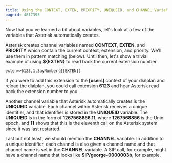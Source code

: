 ```yaml
---
title: Using the CONTEXT, EXTEN, PRIORITY, UNIQUEID, and CHANNEL Variables
pageid: 4817393
---
```


Now that you've learned a bit about variables, let's look at a few of the variables that Asterisk automatically creates.

Asterisk creates channel variables named **CONTEXT**, **EXTEN**, and **PRIORITY** which contain the current context, extension, and priority. We'll use them in pattern matching (below). Until then, let's show a trivial example of using **${EXTEN}** to read back the current extension number.

```
exten=>6123,1,SayNumber(${EXTEN})

```

If you were to add this extension to the **[users]** context of your dialplan and reload the dialplan, you could call extension **6123** and hear Asterisk read back the extension number to you.

Another channel variable that Asterisk automatically creates is the **UNIQUEID** variable. Each channel within Asterisk receives a unique identifier, and that identifier is stored in the **UNIQUEID** variable. The **UNIQUEID** is in the form of **1267568856.11**, where **1267568856** is the Unix epoch, and **11** shows that this is the eleventh call on the Asterisk system since it was last restarted.

Last but not least, we should mention the **CHANNEL** variable. In addition to a unique identifier, each channel is also given a channel name and that channel name is set in the **CHANNEL** variable. A SIP call, for example, might have a channel name that looks like **SIP/george-0000003b**, for example.

